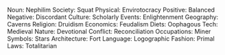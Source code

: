 Noun: Nephilim
Society: Squat
Physical: Envirotocracy
Positive: Balanced
Negative: Discordant
Culture: Scholarly
Events: Enlightenment
Geography: Caverns
Religion: Druidism
Economics: Feudalism
Diets: Oophagous
Tech: Medieval
Nature: Devotional
Conflict: Reconciliation
Occupations: Miner
Symbols: Stars
Architecture: Fort
Language: Logographic
Fashion: Primal
Laws: Totalitarian